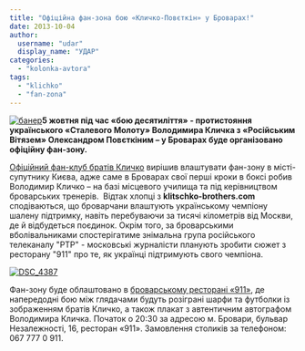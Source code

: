 ```yaml
---
title: "Офіційна фан-зона бою «Кличко-Повєткін» у Броварах!"
date: 2013-10-04
author: 
  username: "udar"
  display_name: "УДАР"
categories: 
  - "kolonka-avtora"
tags: 
  - "klichko"
  - "fan-zona"
---
```


[![банер](https://mpz.brovary.org/wp-content/uploads/2013/10/baner.jpg)](https://mpz.brovary.org/wp-content/uploads/2013/10/baner.jpg)**5 жовтня під час «бою десятиліття» - протистояння українського «Сталевого Молоту» Володимира Кличка з «Російським Вітязем» Олександром Повєткіним – у Броварах буде організовано офіційну фан-зону.**

[Офіційний фан-клуб братів Кличко](http://klitschko-brothers.com/) вирішив влаштувати фан-зону в місті-супутнику Києва, адже саме в Броварах свої перші кроки в боксі робив Володимир Кличко – на базі місцевого училища та під керівництвом броварських тренерів.  Відтак хлопці з **klitschko-brothers.com** сподіваються, що броварчани влаштують українському чемпіону шалену підтримку, навіть перебуваючи за тисячі кілометрів від Москви, де й відбудеться поєдинок. Окрім того, за броварськими вболівальниками спостерігатиме знімальна група російського телеканалу "РТР" - московські журналісти планують зробити сюжет з ресторану "911" про те, як українці підтримують свого чемпіона.

[![DSC_4387](https://mpz.brovary.org/wp-content/uploads/2013/10/DSC_4387.jpg)](https://mpz.brovary.org/wp-content/uploads/2013/10/DSC_4387.jpg)

Фан-зону буде облаштовано в [броварському ресторані «911»](https://www.facebook.com/PartyBar911?fref=ts), де напередодні бою між глядачами будуть розіграні шарфи та футболки із зображенням братів Кличко, а також плакат з автентичним автографом Володимира Кличка. Початок о 20:30 за адресою м. Бровари, бульвар Незалежності, 16, ресторан «911». Замовлення столиків за телефоном: 067 777 0 911.
